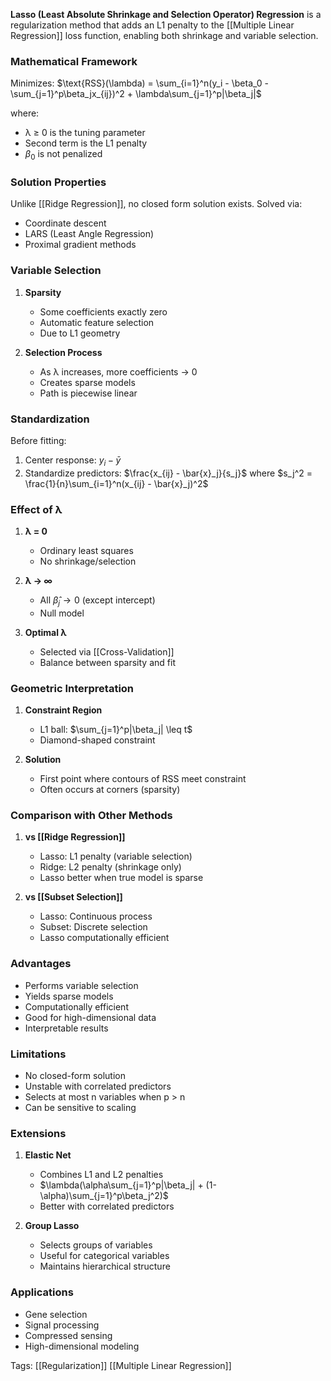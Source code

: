 **Lasso (Least Absolute Shrinkage and Selection Operator) Regression** is a regularization method that adds an L1 penalty to the [[Multiple Linear Regression]] loss function, enabling both shrinkage and variable selection.

### Mathematical Framework

Minimizes:
$\text{RSS}(\lambda) = \sum_{i=1}^n(y_i - \beta_0 - \sum_{j=1}^p\beta_jx_{ij})^2 + \lambda\sum_{j=1}^p|\beta_j|$

where:
- λ ≥ 0 is the tuning parameter
- Second term is the L1 penalty
- $\beta_0$ is not penalized

### Solution Properties

Unlike [[Ridge Regression]], no closed form solution exists.
Solved via:
- Coordinate descent
- LARS (Least Angle Regression)
- Proximal gradient methods

### Variable Selection

1. **Sparsity**
   - Some coefficients exactly zero
   - Automatic feature selection
   - Due to L1 geometry

2. **Selection Process**
   - As λ increases, more coefficients → 0
   - Creates sparse models
   - Path is piecewise linear

### Standardization

Before fitting:
1. Center response: $y_i - \bar{y}$
2. Standardize predictors: $\frac{x_{ij} - \bar{x}_j}{s_j}$
   where $s_j^2 = \frac{1}{n}\sum_{i=1}^n(x_{ij} - \bar{x}_j)^2$

### Effect of λ

1. **λ = 0**
   - Ordinary least squares
   - No shrinkage/selection

2. **λ → ∞**
   - All $\hat{\beta}_j \to 0$ (except intercept)
   - Null model

3. **Optimal λ**
   - Selected via [[Cross-Validation]]
   - Balance between sparsity and fit

### Geometric Interpretation

1. **Constraint Region**
   - L1 ball: $\sum_{j=1}^p|\beta_j| \leq t$
   - Diamond-shaped constraint

2. **Solution**
   - First point where contours of RSS meet constraint
   - Often occurs at corners (sparsity)

### Comparison with Other Methods

1. **vs [[Ridge Regression]]**
   - Lasso: L1 penalty (variable selection)
   - Ridge: L2 penalty (shrinkage only)
   - Lasso better when true model is sparse

2. **vs [[Subset Selection]]**
   - Lasso: Continuous process
   - Subset: Discrete selection
   - Lasso computationally efficient

### Advantages
- Performs variable selection
- Yields sparse models
- Computationally efficient
- Good for high-dimensional data
- Interpretable results

### Limitations
- No closed-form solution
- Unstable with correlated predictors
- Selects at most n variables when p > n
- Can be sensitive to scaling

### Extensions

1. **Elastic Net**
   - Combines L1 and L2 penalties
   - $\lambda(\alpha\sum_{j=1}^p|\beta_j| + (1-\alpha)\sum_{j=1}^p\beta_j^2)$
   - Better with correlated predictors

2. **Group Lasso**
   - Selects groups of variables
   - Useful for categorical variables
   - Maintains hierarchical structure

### Applications
- Gene selection
- Signal processing
- Compressed sensing
- High-dimensional modeling

Tags:
[[Regularization]]
[[Multiple Linear Regression]]
